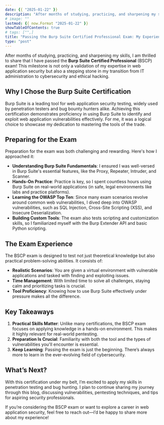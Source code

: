```yaml
---
date: {{ "2025-01-22" }}
description: "After months of studying, practicing, and sharpening my skills, I am thrilled to share that I have passed the **Burp Suite Certified Professional**"
# image: ""
lastmod: {{ now.Format "2025-01-22" }}
showTableOfContents: true
# tags: ["",]
title: "Passing the Burp Suite Certified Professional Exam: My Experience"
type: "post"
---
```

After months of studying, practicing, and sharpening my skills, I am thrilled to share that I have passed the **Burp Suite Certified Professional** (BSCP) exam! This milestone is not only a validation of my expertise in web application security but also a stepping stone in my transition from IT administration to cybersecurity and ethical hacking.

## Why I Chose the Burp Suite Certification

Burp Suite is a leading tool for web application security testing, widely used by penetration testers and bug bounty hunters alike. Achieving this certification demonstrates proficiency in using Burp Suite to identify and exploit web application vulnerabilities effectively. For me, it was a logical choice to showcase my dedication to mastering the tools of the trade.

## Preparing for the Exam

Preparation for the exam was both challenging and rewarding. Here's how I approached it:

- **Understanding Burp Suite Fundamentals**: I ensured I was well-versed in Burp Suite's essential features, like the Proxy, Repeater, Intruder, and Scanner.  
- **Hands-On Practice**: Practice is key, so I spent countless hours using Burp Suite on real-world applications (in safe, legal environments like labs and practice platforms).  
- **Learning the OWASP Top Ten**: Since many exam scenarios revolve around common web vulnerabilities, I dived deep into OWASP vulnerabilities, such as SQL Injection, Cross-Site Scripting (XSS), and Insecure Deserialization.  
- **Building Custom Tools**: The exam also tests scripting and customization skills, so I familiarized myself with the Burp Extender API and basic Python scripting.

## The Exam Experience

The BSCP exam is designed to test not just theoretical knowledge but also practical problem-solving abilities. It consists of:

- **Realistic Scenarios**: You are given a virtual environment with vulnerable applications and tasked with finding and exploiting issues.  
- **Time Management**: With limited time to solve all challenges, staying calm and prioritizing tasks is crucial.  
- **Tool Proficiency**: Knowing how to use Burp Suite effectively under pressure makes all the difference.

## Key Takeaways

1. **Practical Skills Matter**: Unlike many certifications, the BSCP exam focuses on applying knowledge in a hands-on environment. This makes it highly relevant for real-world pentesting.  
2. **Preparation Is Crucial**: Familiarity with both the tool and the types of vulnerabilities you'll encounter is essential.  
3. **Keep Learning**: Passing the exam is just the beginning. There’s always more to learn in the ever-evolving field of cybersecurity.

## What’s Next?

With this certification under my belt, I’m excited to apply my skills in penetration testing and bug hunting. I plan to continue sharing my journey through this blog, discussing vulnerabilities, pentesting techniques, and tips for aspiring security professionals.

If you’re considering the BSCP exam or want to explore a career in web application security, feel free to reach out—I’d be happy to share more about my experience!